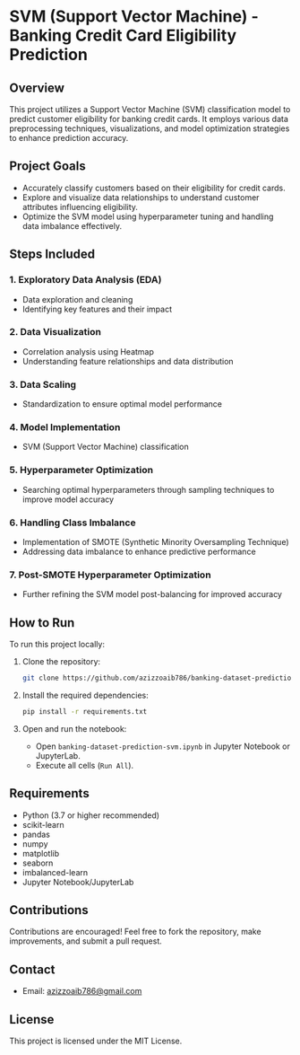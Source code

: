# SVM (Support Vector Machine) - Banking Credit Card Eligibility Prediction

## Overview
This project utilizes a Support Vector Machine (SVM) classification model to predict customer eligibility for banking credit cards. It employs various data preprocessing techniques, visualizations, and model optimization strategies to enhance prediction accuracy.

## Project Goals
- Accurately classify customers based on their eligibility for credit cards.
- Explore and visualize data relationships to understand customer attributes influencing eligibility.
- Optimize the SVM model using hyperparameter tuning and handling data imbalance effectively.

## Steps Included

### 1. Exploratory Data Analysis (EDA)
- Data exploration and cleaning
- Identifying key features and their impact

### 2. Data Visualization
- Correlation analysis using Heatmap
- Understanding feature relationships and data distribution

### 3. Data Scaling
- Standardization to ensure optimal model performance

### 4. Model Implementation
- SVM (Support Vector Machine) classification

### 5. Hyperparameter Optimization
- Searching optimal hyperparameters through sampling techniques to improve model accuracy

### 6. Handling Class Imbalance
- Implementation of SMOTE (Synthetic Minority Oversampling Technique)
- Addressing data imbalance to enhance predictive performance

### 7. Post-SMOTE Hyperparameter Optimization
- Further refining the SVM model post-balancing for improved accuracy

## How to Run
To run this project locally:

1. Clone the repository:
   ```bash
   git clone https://github.com/azizzoaib786/banking-dataset-prediction-svm.git
   ```

2. Install the required dependencies:
   ```bash
   pip install -r requirements.txt
   ```

3. Open and run the notebook:
   - Open `banking-dataset-prediction-svm.ipynb` in Jupyter Notebook or JupyterLab.
   - Execute all cells (`Run All`).

## Requirements
- Python (3.7 or higher recommended)
- scikit-learn
- pandas
- numpy
- matplotlib
- seaborn
- imbalanced-learn
- Jupyter Notebook/JupyterLab

## Contributions
Contributions are encouraged! Feel free to fork the repository, make improvements, and submit a pull request.

## Contact
- Email: [azizzoaib786@gmail.com](mailto:azizzoaib786@gmail.com)

## License
This project is licensed under the MIT License.